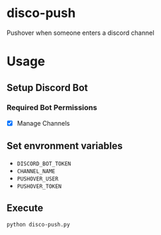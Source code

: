 # disco-push

Pushover when someone enters a discord channel

# Usage

## Setup Discord Bot

### Required Bot Permissions

-[x] Manage Channels

## Set envronment variables

- `DISCORD_BOT_TOKEN`
- `CHANNEL_NAME`
- `PUSHOVER_USER`
- `PUSHOVER_TOKEN`

## Execute

```console
python disco-push.py
```
